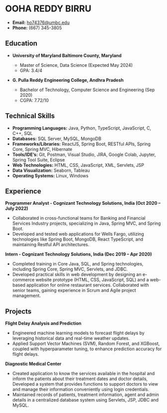 # OOHA REDDY BIRRU

- **Email:** ho74376@umbc.edu
- **Phone:** (667) 345-3805


## Education

- **University of Maryland Baltimore County, Maryland**  
   - Master of Science, Data Science (Expected May 2024)  
   - GPA: 3.4/4

- **G. Pulla Reddy Engineering College, Andhra Pradesh**  
   - Bachelor of Technology, Computer Science and Engineering (Sep 2020)  
   - CGPA: 7.72/10

## Technical Skills

- **Programming Languages:** Java, Python, TypeScript, JavaScript, C, C++, SQL
- **Databases:** SQL Server, MySQL, MongoDB
- **Frameworks/Libraries:** ReactJS, Spring Boot, RESTful APIs, Spring Core, Spring MVC, Hibernate
- **Tools/IDE’s:** Git, Postman, Visual Studio, JIRA, Google Colab, Jupyter, Spring Tool Suite, Eclipse
- **Web Technologies:** HTML, CSS, JavaScript, XML, Servlets, JSP
- **Data Visualization:** Seaborn, Tableau
- **Operating Systems:** Linux, Windows

## Experience

**Programmer Analyst - Cognizant Technology Solutions, India (Oct 2020 – July 2022)**

- Collaborated in cross-functional teams for Banking and Financial Services Industry projects, specializing in Java, Spring MVC, and Spring Boot.
- Developed and tested web applications for Wells Fargo, utilizing technologies like Spring Boot, MongoDB, React TypeScript, and maintaining Restful API architectures.

**Intern - Cognizant Technology Solutions, India (Dec 2019 – Apr 2020)**

- Completed training in Core Java, SQL, and Spring technologies, including Spring Core, Spring MVC, Servlets, and JDBC.
- Developed practical skills in web development by designing an e-commerce website prototype (HTML, CSS, JavaScript, SQL) and a web-based application for online restaurant services. Collaborated with senior teams, gaining experience in Scrum and Agile project management.

## Projects

**Flight Delay Analysis and Prediction**

- Engineered machine learning models to forecast flight delays by leveraging historical data and real-time weather updates.
- Applied Support Vector Machines (SVM), Random Forest, and XGBoost, coupled with hyperparameter tuning, to enhance prediction accuracy for flight delays.

**Diagnostic Medical Center**

- Created application to know the services available in the hospital and inform the patients about their treatment dates and doctor details, Developed a system that provides functions to support doctors to view and manage their information conveniently using login credentials.
- Maintained records of patients, treatment information, agent and admin details in a centralized database system using Servlets, JSP, JDBC and MySQL.






